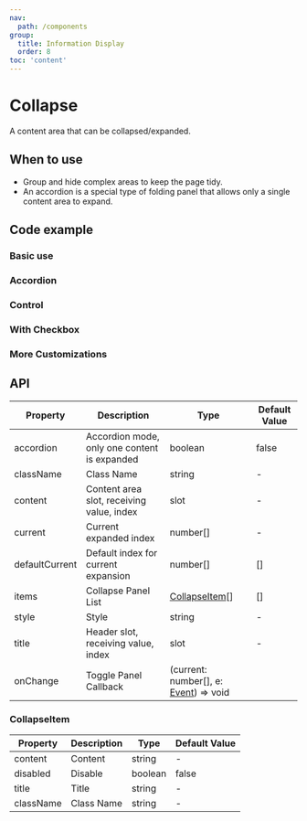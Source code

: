 ```yaml
---
nav:
  path: /components
group:
  title: Information Display
  order: 8
toc: 'content'
---
```


# Collapse

<!-- <code src="../../docs/components/compatibility.tsx" inline="true"></code> -->

A content area that can be collapsed/expanded.

## When to use

- Group and hide complex areas to keep the page tidy.
- An accordion is a special type of folding panel that allows only a single content area to expand.

## Code example

### Basic use

<code src='../../demo/pages/Collapse/index'></code>

### Accordion

<!-- <code src='pages/CollapseAccordion/index'></code> -->

### Control

<!-- <code src='pages/CollapseControl/index'></code> -->

### With Checkbox

<!-- <code src="../../demo/pages/CollapseWithCheckbox/index"></code> -->

### More Customizations

<!-- <code src='pages/CollapseCustom/index'></code> -->


## API

| Property       | Description                         | Type        | Default Value |
| ---------- | ---------------------------- | ----------- | ------ |
| accordion  | Accordion mode, only one content is expanded | boolean     | false  |
| className  | Class Name                          | string      | -      | 
| content    | Content area slot, receiving value, index | slot        | -      | 
| current    | Current expanded index                 | number[]    | -      | 
| defaultCurrent | Default index for current expansion         | number[]    | []     |  
| items      | Collapse Panel List                   | [CollapseItem](#collapseitem)[] | [] |  
| style      | Style                          | string      | -      | 
| title      | Header slot, receiving value, index   | slot        | -      | 
| onChange   | Toggle Panel Callback                 | (current: number[], e: [Event](https://opendocs.alipay.com/mini/framework/event-object)) => void |

### CollapseItem

| Property       | Description      | Type    | Default Value |
| ---------- | --------- | ------- | ------ |
| content    | Content      | string  | -      |
| disabled   | Disable   | boolean | false  |
| title      | Title      | string  | -      |
| className  | Class Name      | string  | -      |
